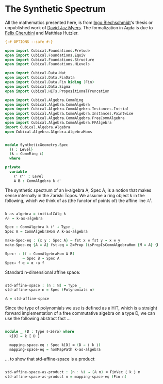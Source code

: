 The Synthetic Spectrum
======================

All the mathematics presented here, is from [Ingo Blechschmidt](https://www.ingo-blechschmidt.eu/research.html)'s thesis or unpublished work of [David Jaz Myers](http://davidjaz.com/). The formalization in Agda is due to [Felix Cherubini](http://felix-cherubini.de) and Matthias Hutzler.

```agda
{-# OPTIONS --safe #-}

open import Cubical.Foundations.Prelude
open import Cubical.Foundations.Equiv
open import Cubical.Foundations.Structure
open import Cubical.Foundations.HLevels

open import Cubical.Data.Nat
open import Cubical.Data.FinData
open import Cubical.Data.Fin hiding (Fin)
open import Cubical.Data.Sigma
open import Cubical.HITs.PropositionalTruncation

open import Cubical.Algebra.CommRing
open import Cubical.Algebra.CommAlgebra
open import Cubical.Algebra.CommAlgebra.Instances.Initial
open import Cubical.Algebra.CommAlgebra.Instances.Pointwise
open import Cubical.Algebra.CommAlgebra.FreeCommAlgebra
open import Cubical.Algebra.CommAlgebra.FPAlgebra
import Cubical.Algebra.Algebra
open Cubical.Algebra.Algebra.AlgebraHoms


module SyntheticGeometry.Spec
  {ℓ : Level}
  (k : CommRing ℓ)
  where

private
  variable
    ℓ' ℓ'' : Level
    A B : CommAlgebra k ℓ'

```

The synthetic spectrum of an k-algebra A, Spec A, is a notion that makes sense internally in the Zariski Topos.
We assume a ring object k in the following, which we think of as (the functor of points of) the affine line 𝔸¹.

```agda

k-as-algebra = initialCAlg k
𝔸¹ = k-as-algebra

Spec : CommAlgebra k ℓ' → Type _
Spec A = CommAlgebraHom A k-as-algebra

make-Spec-eq : {x y : Spec A} → fst x ≡ fst y → x ≡ y
make-Spec-eq {A = A} fst-eq = Σ≡Prop (isPropIsCommAlgebraHom {M = A} {N = k-as-algebra}) fst-eq

Spec→ : (f : CommAlgebraHom A B)
        → Spec B → Spec A
Spec→ f α = α ∘a f

```

Standard n-dimensional affine space:

```agda

std-affine-space : (n : ℕ) → Type _
std-affine-space n = Spec (Polynomials n)

𝔸 = std-affine-space

```

Since the type of polynomials we use is defined as a HIT,
which is a straight forward implementation of a free commutative algebra on a type D,
we can use the following abstract fact ...

```agda

module _ (D : Type ℓ-zero) where
  k[D] = k [ D ]

  mapping-space-eq : Spec k[D] ≡ (D → ⟨ k ⟩)
  mapping-space-eq = homMapPath k-as-algebra

```

... to show that std-affine-space is a product:

```agda

std-affine-space-as-product : (n : ℕ) → (𝔸 n) ≡ FinVec ⟨ k ⟩ n
std-affine-space-as-product n = mapping-space-eq (Fin n)

```
